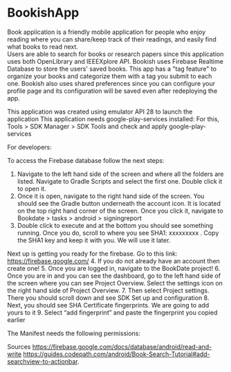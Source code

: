 # BookishApp
Book application is a friendly mobile application for people who enjoy reading where you can share/keep track of their readings, and easily find what books to read next.  
Users are able to search for books or research papers since this application uses both OpenLibrary and IEEEXplore API. Bookish uses Firebase Realtime Database to store the
users' saved books. This app has a "tag feature" to organize your books and categorize them with a tag you submit to each one. Bookish also uses shared preferences since 
you can configure your profile page and its configuration will be saved even after redeploying the app.

This application was created using emulator API 28 to launch the application 
This application needs google-play-services installed:
For this, Tools > SDK Manager > SDK Tools and check and apply google-play-services

For developers:

To access the Firebase database follow the next steps:

1. Navigate to the left hand side of the screen and where all the folders are listed. Navigate to Gradle Scripts and select the first one. Double click it to open it. 
2. Once it is open, navigate to the right hand side of the screen. You should see the Gradle button underneath the account icon. It is located on the top right hand corner of the screen. Once you click it, navigate to Bookdate > tasks > android > signingreport
3. Double click to execute and at the bottom you should see something running. Once you do, scroll to where you see SHA1: xxxxxxxxx . Copy the SHA1 key and keep it with you. We will use it later. 

Next up is getting you ready for the firebase. Go to this link: https://firebase.google.com/ 
4. If you do not already have an account then create one!
5. Once you are logged in, navigate to the BookDate project!
6. Once you are in and you can see the dashboard, go to the left hand side of the screen where you can see Project Overview. Select the settings icon on the right hand side of Project Overview. 
7. Then select Project settings. There you should scroll down and see SDK Set up and configuration
8. Next, you should see SHA Certificate fingerprints. We are going to add yours to it
9. Select “add fingerprint” and paste the fingerprint you copied earlier


The Manifest needs the following permissions:
<uses-permission android:name="android.permission.INTERNET" />
<uses-permission android:name="android.permission.WRITE_EXTERNAL_STORAGE" />
<uses-permission android:name="android.permission.READ_EXTERNAL_STORAGE" />
  
Sources
https://firebase.google.com/docs/database/android/read-and-write
https://guides.codepath.com/android/Book-Search-Tutorial#add-searchview-to-actionbar. 
